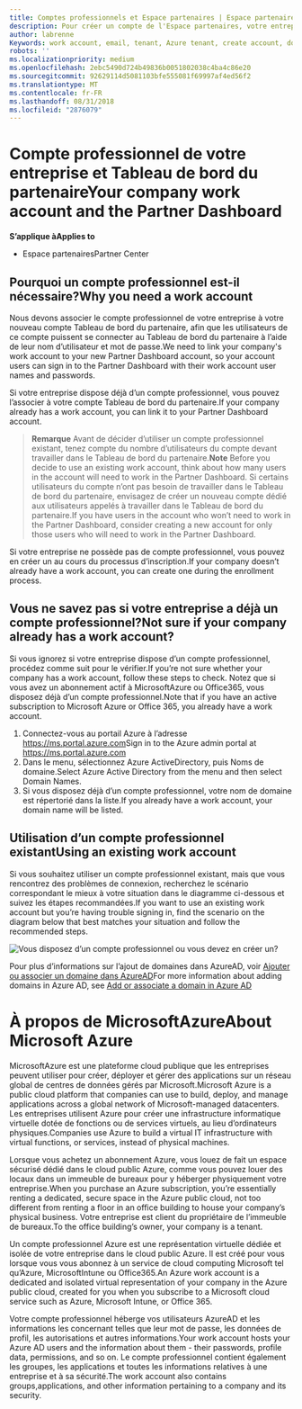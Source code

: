 ```yaml
---
title: Comptes professionnels et Espace partenaires | Espace partenaires
description: Pour créer un compte de l'Espace partenaires, votre entreprise doit disposer d'un compte professionnel.
author: labrenne
Keywords: work account, email, tenant, Azure tenant, create account, domain name
robots: ''
ms.localizationpriority: medium
ms.openlocfilehash: 2ebc5490d724b49836b0051802038c4ba4c86e20
ms.sourcegitcommit: 92629114d5081103bfe555081f69997af4ed56f2
ms.translationtype: MT
ms.contentlocale: fr-FR
ms.lasthandoff: 08/31/2018
ms.locfileid: "2876079"
---
```

# <a name="your-company-work-account-and-the-partner-dashboard"></a><span data-ttu-id="2f2c4-103">Compte professionnel de votre entreprise et Tableau de bord du partenaire</span><span class="sxs-lookup"><span data-stu-id="2f2c4-103">Your company work account and the Partner Dashboard</span></span>  

**<span data-ttu-id="2f2c4-104">S’applique à</span><span class="sxs-lookup"><span data-stu-id="2f2c4-104">Applies to</span></span>**

-  <span data-ttu-id="2f2c4-105">Espace partenaires</span><span class="sxs-lookup"><span data-stu-id="2f2c4-105">Partner Center</span></span>

## <a name="why-you-need-a-work-account"></a><span data-ttu-id="2f2c4-106">Pourquoi un compte professionnel est-il nécessaire?</span><span class="sxs-lookup"><span data-stu-id="2f2c4-106">Why you need a work account</span></span>

<span data-ttu-id="2f2c4-107">Nous devons associer le compte professionnel de votre entreprise à votre nouveau compte Tableau de bord du partenaire, afin que les utilisateurs de ce compte puissent se connecter au Tableau de bord du partenaire à l’aide de leur nom d’utilisateur et mot de passe.</span><span class="sxs-lookup"><span data-stu-id="2f2c4-107">We need to link your company's work account to your new Partner Dashboard account, so your account users can sign in to the Partner Dashboard with their work account user names and passwords.</span></span>

<span data-ttu-id="2f2c4-108">Si votre entreprise dispose déjà d’un compte professionnel, vous pouvez l’associer à votre compte Tableau de bord du partenaire.</span><span class="sxs-lookup"><span data-stu-id="2f2c4-108">If your company already has a work account, you can link it to your Partner Dashboard account.</span></span> 

><span data-ttu-id="2f2c4-109">**Remarque** Avant de décider d’utiliser un compte professionnel existant, tenez compte du nombre d’utilisateurs du compte devant travailler dans le Tableau de bord du partenaire.</span><span class="sxs-lookup"><span data-stu-id="2f2c4-109">**Note** Before you decide to use an existing work account, think about how many users in the account will need to work in the Partner Dashboard.</span></span> <span data-ttu-id="2f2c4-110">Si certains utilisateurs du compte n’ont pas besoin de travailler dans le Tableau de bord du partenaire, envisagez de créer un nouveau compte dédié aux utilisateurs appelés à travailler dans le Tableau de bord du partenaire.</span><span class="sxs-lookup"><span data-stu-id="2f2c4-110">If you have users in the account who won’t need to work in the Partner Dashboard, consider creating a new account for only those users who will need to work in the Partner Dashboard.</span></span>

<span data-ttu-id="2f2c4-111">Si votre entreprise ne possède pas de compte professionnel, vous pouvez en créer un au cours du processus d’inscription.</span><span class="sxs-lookup"><span data-stu-id="2f2c4-111">If your company doesn’t already have a work account, you can create one during the enrollment process.</span></span> 

## <a name="not-sure-if-your-company-already-has-a-work-account"></a><span data-ttu-id="2f2c4-112">Vous ne savez pas si votre entreprise a déjà un compte professionnel?</span><span class="sxs-lookup"><span data-stu-id="2f2c4-112">Not sure if your company already has a work account?</span></span>

<span data-ttu-id="2f2c4-113">Si vous ignorez si votre entreprise dispose d’un compte professionnel, procédez comme suit pour le vérifier.</span><span class="sxs-lookup"><span data-stu-id="2f2c4-113">If you’re not sure whether your company has a work account, follow these steps to check.</span></span> <span data-ttu-id="2f2c4-114">Notez que si vous avez un abonnement actif à MicrosoftAzure ou Office365, vous disposez déjà d’un compte professionnel.</span><span class="sxs-lookup"><span data-stu-id="2f2c4-114">Note that if you have an active subscription to Microsoft Azure or Office 365, you already have a work account.</span></span>
1.  <span data-ttu-id="2f2c4-115">Connectez-vous au portail Azure à l’adresse https://ms.portal.azure.com</span><span class="sxs-lookup"><span data-stu-id="2f2c4-115">Sign in to the Azure admin portal at https://ms.portal.azure.com</span></span>
2.  <span data-ttu-id="2f2c4-116">Dans le menu, sélectionnez Azure ActiveDirectory, puis Noms de domaine.</span><span class="sxs-lookup"><span data-stu-id="2f2c4-116">Select Azure Active Directory from the menu and then select Domain Names.</span></span>
3.  <span data-ttu-id="2f2c4-117">Si vous disposez déjà d’un compte professionnel, votre nom de domaine est répertorié dans la liste.</span><span class="sxs-lookup"><span data-stu-id="2f2c4-117">If you already have a work account, your domain name will be listed.</span></span>

## <a name="using-an-existing-work-account"></a><span data-ttu-id="2f2c4-118">Utilisation d’un compte professionnel existant</span><span class="sxs-lookup"><span data-stu-id="2f2c4-118">Using an existing work account</span></span>

<span data-ttu-id="2f2c4-119">Si vous souhaitez utiliser un compte professionnel existant, mais que vous rencontrez des problèmes de connexion, recherchez le scénario correspondant le mieux à votre situation dans le diagramme ci-dessous et suivez les étapes recommandées.</span><span class="sxs-lookup"><span data-stu-id="2f2c4-119">If you want to use an existing work account but you’re having trouble signing in, find the scenario on the diagram below that best matches your situation and follow the recommended steps.</span></span> 

![Vous disposez d’un compte professionnel ou vous devez en créer un?](images/onboardingAADFlow.png)

<span data-ttu-id="2f2c4-121">Pour plus d’informations sur l’ajout de domaines dans AzureAD, voir [Ajouter ou associer un domaine dans AzureAD](https://docs.microsoft.com/azure/active-directory/active-directory-add-domain)</span><span class="sxs-lookup"><span data-stu-id="2f2c4-121">For more information about adding domains in Azure AD, see [Add or associate a domain in Azure AD](https://docs.microsoft.com/azure/active-directory/active-directory-add-domain)</span></span>

# <a name="about-microsoft-azure"></a><span data-ttu-id="2f2c4-122">À propos de MicrosoftAzure</span><span class="sxs-lookup"><span data-stu-id="2f2c4-122">About Microsoft Azure</span></span>

<span data-ttu-id="2f2c4-123">MicrosoftAzure est une plateforme cloud publique que les entreprises peuvent utiliser pour créer, déployer et gérer des applications sur un réseau global de centres de données gérés par Microsoft.</span><span class="sxs-lookup"><span data-stu-id="2f2c4-123">Microsoft Azure is a public cloud platform that companies can use to build, deploy, and manage applications across a global network of Microsoft-managed datacenters.</span></span> <span data-ttu-id="2f2c4-124">Les entreprises utilisent Azure pour créer une infrastructure informatique virtuelle dotée de fonctions ou de services virtuels, au lieu d’ordinateurs physiques.</span><span class="sxs-lookup"><span data-stu-id="2f2c4-124">Companies use Azure to build a virtual IT infrastructure with virtual functions, or services, instead of physical machines.</span></span> 

<span data-ttu-id="2f2c4-125">Lorsque vous achetez un abonnement Azure, vous louez de fait un espace sécurisé dédié dans le cloud public Azure, comme vous pouvez louer des locaux dans un immeuble de bureaux pour y héberger physiquement votre entreprise.</span><span class="sxs-lookup"><span data-stu-id="2f2c4-125">When you purchase an Azure subscription, you’re essentially renting a dedicated, secure space in the Azure public cloud, not too different from renting a floor in an office building to house your company’s physical business.</span></span> <span data-ttu-id="2f2c4-126">Votre entreprise est client du propriétaire de l’immeuble de bureaux.</span><span class="sxs-lookup"><span data-stu-id="2f2c4-126">To the office building’s owner, your company is a tenant.</span></span> 

<span data-ttu-id="2f2c4-127">Un compte professionnel Azure est une représentation virtuelle dédiée et isolée de votre entreprise dans le cloud public Azure. Il est créé pour vous lorsque vous vous abonnez à un service de cloud computing Microsoft tel qu’Azure, MicrosoftIntune ou Office365.</span><span class="sxs-lookup"><span data-stu-id="2f2c4-127">An Azure work account is a dedicated and isolated virtual representation of your company in the Azure public cloud, created for you when you subscribe to a Microsoft cloud service such as Azure, Microsoft Intune, or Office 365.</span></span> 

<span data-ttu-id="2f2c4-128">Votre compte professionnel héberge vos utilisateurs AzureAD et les informations les concernant telles que leur mot de passe, les données de profil, les autorisations et autres informations.</span><span class="sxs-lookup"><span data-stu-id="2f2c4-128">Your work account hosts your Azure AD users and the information about them - their passwords, profile data, permissions, and so on.</span></span> <span data-ttu-id="2f2c4-129">Le compte professionnel contient également les groupes, les applications et toutes les informations relatives à une entreprise et à sa sécurité.</span><span class="sxs-lookup"><span data-stu-id="2f2c4-129">The work account also contains groups,applications, and other information pertaining to a company and its security.</span></span> 

